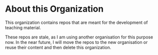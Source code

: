 # About this Organization

This organization contains repos that are meant for the development of teaching material.

These repos are stale, as I am using another organisation for this purpose now.
In the near future, I will move the repos to the new organisation or reuse their content and then delete this organization.
